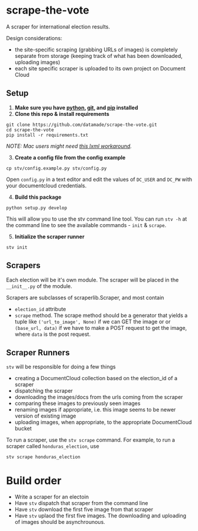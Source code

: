 # scrape-the-vote
A scraper for international election results. 

Design considerations:
- the site-specific scraping (grabbing URLs of images) is completely separate from storage (keeping track of what has been downloaded, uploading images)
- each site specific scraper is uploaded to its own project on Document Cloud

## Setup
1. **Make sure you have [python](https://www.python.org/), [git](http://www.git-scm.com/), and [pip](https://pip.pypa.io/en/stable/) installed**
2. **Clone this repo & install requirements**
  
  ```
  git clone https://github.com/datamade/scrape-the-vote.git
  cd scrape-the-vote
  pip install -r requirements.txt
  ```
  
  *NOTE: Mac users might need [this lxml workaround](http://stackoverflow.com/questions/22313407/clang-error-unknown-argument-mno-fused-madd-python-package-installation-fa).*
  
3. **Create a config file from the config example**
  
  ```
  cp stv/config.example.py stv/config.py
  ```

  Open ```config.py``` in a text editor and edit the values of ```DC_USER``` and ```DC_PW``` with your documentcloud credentials.

4. **Build this package**
  ```
  python setup.py develop
  ```
  This will allow you to use the stv command line tool. You can run `stv -h` at the command line to see the available commands - `init` & `scrape`.
  
5. **Initialize the scraper runner**
  ```
  stv init
  ```

## Scrapers
Each election will be it's own module. The scraper will be placed in the `__init__.py` of the module.

Scrapers are subclasses of scraperlib.Scraper, and most contain

- `election_id` attribute
- `scrape` method. The scrape method should be a generator that yields a tuple like `('url_to_image', None)` if we can GET the image or or `(base_url, data)` if we have to make a POST request to get the image, where `data` is the post request.


## Scraper Runners
`stv` will be responsible for doing a few things

- creating a DocumentCloud collection based on the election_id of a scraper
- dispatching the scraper
- downloading the images/docs from the urls coming from the scraper
- comparing these images to previously seen images
- renaming images if appropriate, i.e. this image seems to be newer version of existing image 
- uploading images, when appropriate, to the appropriate DocumentCloud bucket

To run a scraper, use the `stv scrape` command. For example, to run a scraper called ```honduras_election```, use
```
stv scrape honduras_election
```

# Build order
- Write a scraper for an electoin
- Have `stv` dispatch that scraper from the command line
- Have `stv` download the first five image from that scraper
- Have `stv` uplaod the first five images. The downloading and uploading of images should be asynchrounous.




